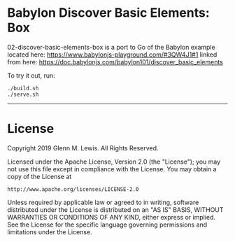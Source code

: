 # Babylon Discover Basic Elements: Box

02-discover-basic-elements-box is a port to Go of the Babylon example located here:
https://www.babylonjs-playground.com/#3QW4J1#1
linked from here:
https://doc.babylonjs.com/babylon101/discover_basic_elements

To try it out, run:

```
./build.sh
./serve.sh
```

---

# License

Copyright 2019 Glenn M. Lewis. All Rights Reserved.

Licensed under the Apache License, Version 2.0 (the "License");
you may not use this file except in compliance with the License.
You may obtain a copy of the License at

    http://www.apache.org/licenses/LICENSE-2.0

Unless required by applicable law or agreed to in writing, software
distributed under the License is distributed on an "AS IS" BASIS,
WITHOUT WARRANTIES OR CONDITIONS OF ANY KIND, either express or implied.
See the License for the specific language governing permissions and
limitations under the License.

